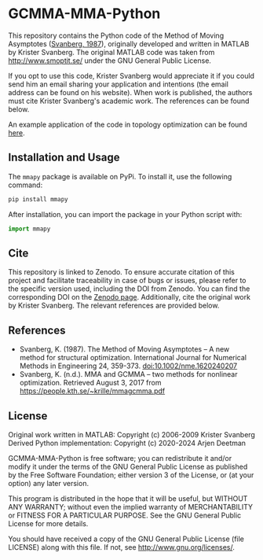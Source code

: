 # GCMMA-MMA-Python

This repository contains the Python code of the Method of Moving Asymptotes ([Svanberg, 1987](https://onlinelibrary.wiley.com/doi/abs/10.1002/nme.1620240207)), originally developed and written in MATLAB by Krister Svanberg. The original MATLAB code was taken from http://www.smoptit.se/ under the GNU General Public License. 

If you opt to use this code, Krister Svanberg would appreciate it if you could send him an email sharing your application and intentions (the email address can be found on his website). When work is published, the authors must cite Krister Svanberg's academic work. The references can be found below. 

An example application of the code in topology optimization can be found [here](https://github.com/arjendeetman/TopOpt-MMA-Python).

## Installation and Usage

The `mmapy` package is available on PyPi. To install it, use the following command:

```bash
pip install mmapy
```

After installation, you can import the package in your Python script with:

```python
import mmapy
```

## Cite

This repository is linked to Zenodo. To ensure accurate citation of this project and facilitate traceability in case of bugs or issues, please refer to the specific version used, including the DOI from Zenodo. You can find the corresponding DOI on the [Zenodo page](https://zenodo.org/doi/10.5281/zenodo.13197565). Additionally, cite the original work by Krister Svanberg. The relevant references are provided below.

## References

- Svanberg, K. (1987). The Method of Moving Asymptotes – A new method for structural optimization. International Journal 
for Numerical Methods in Engineering 24, 359-373. [doi:10.1002/nme.1620240207](https://onlinelibrary.wiley.com/doi/abs/10.1002/nme.1620240207)
 - Svanberg, K. (n.d.). MMA and GCMMA – two methods for nonlinear optimization. Retrieved August 3, 2017 from  
https://people.kth.se/~krille/mmagcmma.pdf 

## License
Original work written in MATLAB: Copyright (c) 2006-2009 Krister Svanberg\
Derived Python implementation: Copyright (c) 2020-2024 Arjen Deetman

GCMMA-MMA-Python is free software; you can redistribute it and/or modify it under the terms of the GNU General Public License as published by the Free Software Foundation; either version 3 of the License, or (at your option) any later version.

This program is distributed in the hope that it will be useful, but WITHOUT ANY WARRANTY; without even the implied warranty of MERCHANTABILITY or FITNESS FOR A PARTICULAR PURPOSE. See the GNU General Public License for more details.

You should have received a copy of the GNU General Public License (file LICENSE) along with this file.  If not, see <http://www.gnu.org/licenses/>.
